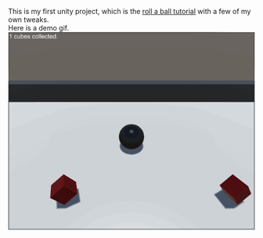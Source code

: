This is my first unity project, which is the [roll a ball tutorial](https://unity3d.com/learn/tutorials/projects/roll-ball-tutorial) with a few of my own tweaks.  
Here is a demo gif.  
![alt tag](https://github.com/ZachariahGlover/projects/blob/master/personal/unity/balltest/balldemo.gif)
